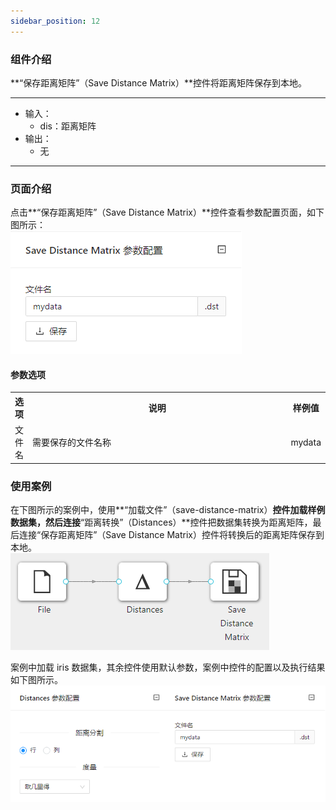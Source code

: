 ```yaml
---
sidebar_position: 12
---
```

### 组件介绍
**“保存距离矩阵”（Save Distance Matrix）**控件将距离矩阵保存到本地。

<hr/>

- 输入：
  - dis：距离矩阵
- 输出：
  - 无

<hr/>


### 页面介绍
点击**“保存距离矩阵”（Save Distance Matrix）**控件查看参数配置页面，如下图所示：  
[ ![](/img/aistudio/io/save-distance-matrix/param.png) ](/img/aistudio/io/save-distance-matrix/param.png)

#### 参数选项
<table>
  <tr>
    <th>选项</th>
    <th width="650">说明</th>
    <th>样例值</th>
  </tr>
  <tr>
      <td>文件名</td> 
      <td>
      需要保存的文件名称
      </td> 
      <td>mydata</td>
  </tr>
</table>

### 使用案例
在下图所示的案例中，使用**“加载文件”（save-distance-matrix）**控件加载样例数据集，然后连接**“距离转换”（Distances）**控件把数据集转换为距离矩阵，最后连接“保存距离矩阵”（Save Distance Matrix）控件将转换后的距离矩阵保存到本地。  
[ ![](/img/aistudio/io/save-distance-matrix/workflow.png) ](/img/aistudio/io/save-distance-matrix/workflow.png)

案例中加载 iris 数据集，其余控件使用默认参数，案例中控件的配置以及执行结果如下图所示。  
[ ![](/img/aistudio/io/save-distance-matrix/workflow-result.png) ](/img/aistudio/io/save-distance-matrix/workflow-result.png)